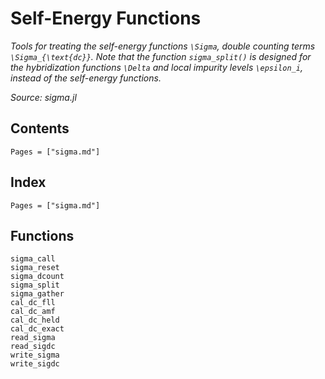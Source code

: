 # Self-Energy Functions

*Tools for treating the self-energy functions ``\Sigma``, double counting terms ``\Sigma_{\text{dc}}``. Note that the function `sigma_split()` is designed for the hybridization functions ``\Delta`` and local impurity levels ``\epsilon_i``, instead of the self-energy functions.*

*Source: sigma.jl*

## Contents

```@contents
Pages = ["sigma.md"]
```

## Index

```@index
Pages = ["sigma.md"]
```

## Functions

```@docs
sigma_call
sigma_reset
sigma_dcount
sigma_split
sigma_gather
cal_dc_fll
cal_dc_amf
cal_dc_held
cal_dc_exact
read_sigma
read_sigdc
write_sigma
write_sigdc
```
